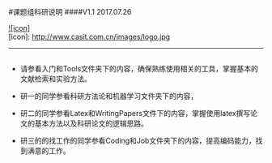 #课题组科研说明
####V1.1 2017.07.26   
  
[![icon]](http://www.upc.edu.cn/)  
[icon]: http://www.casit.com.cn/images/logo.jpg

***

##

* 请参看入门和Tools文件夹下的内容，确保熟练使用相关的工具，掌握基本的文献检索和实验方法。

* 研一的同学参看科研方法论和机器学习文件夹下的内容，

* 研二的同学参看Latex和WritingPapers文件下的内容，掌握使用latex撰写论文的基本方法以及科研论文的逻辑思路。

* 研三的的找工作的同学参看Coding和Job文件夹下的内容，提高编码能力，找到满意的工作。


